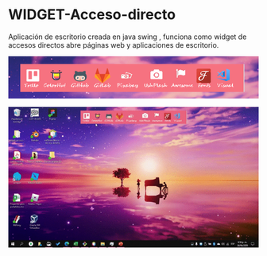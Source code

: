# WIDGET-Acceso-directo

Aplicación de escritorio creada  en java swing , funciona como widget de accesos directos abre páginas web y aplicaciones de escritorio.

![captura](3.png)

![gif](ssss.gif)
